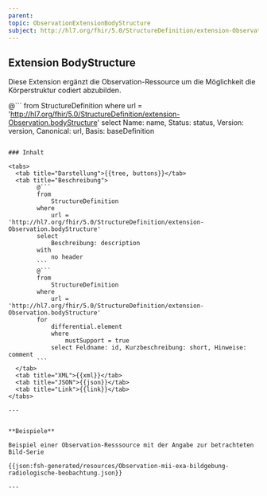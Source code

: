 ```yaml
---
parent:
topic: ObservationExtensionBodyStructure
subject: http://hl7.org/fhir/5.0/StructureDefinition/extension-Observation.bodyStructure
---
```


## Extension BodyStructure

Diese Extension ergänzt die Observation-Ressource um die Möglichkeit die Körperstruktur codiert abzubilden.

@```
from
    StructureDefinition
where
    url = 'http://hl7.org/fhir/5.0/StructureDefinition/extension-Observation.bodyStructure'
select
    Name: name, Status: status, Version: version, Canonical: url, Basis: baseDefinition
```

### Inhalt

<tabs>
  <tab title="Darstellung">{{tree, buttons}}</tab>
  <tab title="Beschreibung">
        @```
        from
	        StructureDefinition
        where
	        url = 'http://hl7.org/fhir/5.0/StructureDefinition/extension-Observation.bodyStructure'
        select
	        Beschreibung: description
        with
            no header
        ```
        @```
        from
            StructureDefinition
        where
            url = 'http://hl7.org/fhir/5.0/StructureDefinition/extension-Observation.bodyStructure'
        for
            differential.element
            where
                mustSupport = true
            select Feldname: id, Kurzbeschreibung: short, Hinweise: comment
        ```
  </tab>
  <tab title="XML">{{xml}}</tab>
  <tab title="JSON">{{json}}</tab>
  <tab title="Link">{{link}}</tab>
</tabs>

---


**Beispiele**

Beispiel einer Observation-Resssource mit der Angabe zur betrachteten Bild-Serie

{{json:fsh-generated/resources/Observation-mii-exa-bildgebung-radiologische-beobachtung.json}}

---
